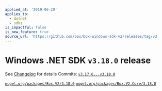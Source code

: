```yaml
---
applied_at: '2019-06-20'
applies_to:
  - dotnet
  - sdks
is_impactful: false
is_new_feature: true
source_url: 'https://github.com/box/box-windows-sdk-v2/releases/tag/v3.18.0'
---
```


# Windows .NET SDK `v3.18.0` release

See [Changelog](https://github.com/box/box-windows-sdk-v2/blob/master/CHANGELOG.md#3180) for details
Commits: [`v3.17.0...v3.18.0`](https://github.com/box/box-windows-sdk-v2/compare/`v3.17.0...v3.18.0`)

[`nuget.org/packages/Box.V2/3.18.0`](https://www.nuget.org/packages/Box.V2/3.18.0)
[`nuget.org/packages/Box.V2.Core/3.18.0`](https://www.nuget.org/packages/Box.V2.Core/3.18.0)